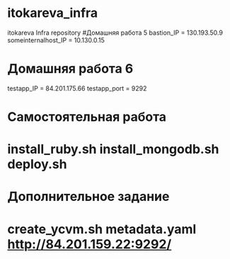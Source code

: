 # itokareva_infra
itokareva Infra repository
#Домашняя работа 5
bastion_IP = 130.193.50.9
someinternalhost_IP = 10.130.0.15
# Домашняя работа 6
testapp_IP = 84.201.175.66
testapp_port = 9292
# Самостоятельная работа
# install_ruby.sh install_mongodb.sh deploy.sh  
# Дополнительное задание
# create_ycvm.sh metadata.yaml http://84.201.159.22:9292/
 
